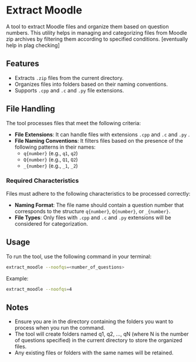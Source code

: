 # Extract Moodle

A tool to extract Moodle files and organize them based on question numbers. This utility helps in managing and categorizing files from Moodle zip archives by filtering them according to specified conditions. [eventually help in plag checking]

## Features

- Extracts `.zip` files from the current directory.
- Organizes files into folders based on their naming conventions.
- Supports `.cpp` and `.c`  and `.py` file extensions.

## File Handling

The tool processes files that meet the following criteria:
- **File Extensions**: It can handle files with extensions `.cpp` and `.c` and `.py` .
- **File Naming Conventions**: It filters files based on the presence of the following patterns in their names:
  - `q{number}` (e.g., `q1`, `q2`)
  - `Q{number}` (e.g., `Q1`, `Q2`)
  - `_{number}` (e.g., `_1`, `_2`)

### Required Characteristics

Files must adhere to the following characteristics to be processed correctly:
- **Naming Format**: The file name should contain a question number that corresponds to the structure `q{number}`, `Q{number}`, or `_{number}`.
- **File Types**: Only files with `.cpp` and `.c` and `.py` extensions will be considered for categorization.

## Usage

To run the tool, use the following command in your terminal:

```bash
extract_moodle --noofqs=<number_of_questions>
```

Example:

```bash
extract_moodle --noofqs=4
```

## Notes
- Ensure you are in the directory containing the folders you want to process when you run the command.
- The tool will create folders named q1, q2, ..., qN (where N is the number of questions specified) in the current directory to store the organized files.
- Any existing files or folders with the same names will be retained.